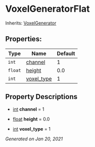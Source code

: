 # VoxelGeneratorFlat

Inherits: [VoxelGenerator](VoxelGenerator.md)




## Properties: 


Type     | Name                         | Default 
-------- | ---------------------------- | --------
`int`    | [channel](#i_channel)        | 1       
`float`  | [height](#i_height)          | 0.0     
`int`    | [voxel_type](#i_voxel_type)  | 1       
<p></p>

## Property Descriptions

- [int](https://docs.godotengine.org/en/stable/classes/class_int.html)<span id="i_channel"></span> **channel** = 1


- [float](https://docs.godotengine.org/en/stable/classes/class_float.html)<span id="i_height"></span> **height** = 0.0


- [int](https://docs.godotengine.org/en/stable/classes/class_int.html)<span id="i_voxel_type"></span> **voxel_type** = 1


_Generated on Jan 20, 2021_
